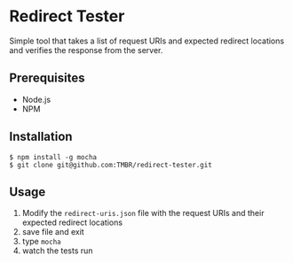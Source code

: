 # Redirect Tester

Simple tool that takes a list of request URIs and expected redirect locations and verifies the response from the server.

## Prerequisites

- Node.js
- NPM

## Installation

```
$ npm install -g mocha
$ git clone git@github.com:TMBR/redirect-tester.git
```

## Usage

1. Modify the `redirect-uris.json` file with the request URIs and their expected redirect locations
1. save file and exit
1. type `mocha`
1. watch the tests run

